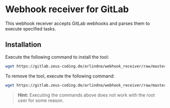 # Webhook receiver for GitLab
This webhook receiver accepts GitLab webhooks and parses them to execute specified tasks.  
  
## Installation  
Execute the following command to install the tool:
```bash
wget https://gitlab.zeus-coding.de/arlindne/webhook_receiver/raw/master/install -O - | sudo bash
```
  
To remove the tool, execute the following command:
```bash
wget https://gitlab.zeus-coding.de/arlindne/webhook_receiver/raw/master/remove -O - | sudo bash
```  
  
>**Hint:** Executing the commands above does not work with the root user for some reason.